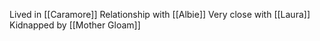 Lived in [[Caramore]]
Relationship with [[Albie]]
Very close with [[Laura]]
Kidnapped by [[Mother Gloam]]
